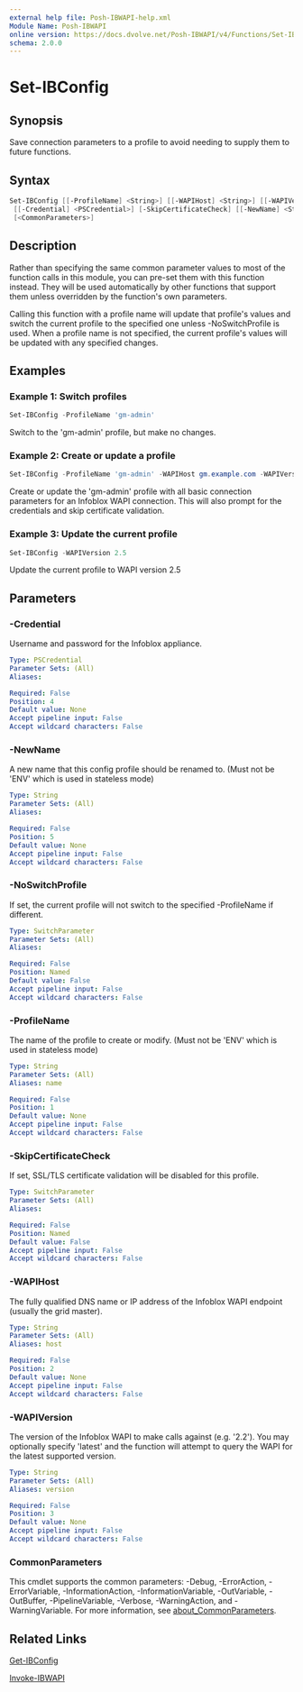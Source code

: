 ```yaml
---
external help file: Posh-IBWAPI-help.xml
Module Name: Posh-IBWAPI
online version: https://docs.dvolve.net/Posh-IBWAPI/v4/Functions/Set-IBConfig/
schema: 2.0.0
---
```


# Set-IBConfig

## Synopsis

Save connection parameters to a profile to avoid needing to supply them to future functions.

## Syntax

```powershell
Set-IBConfig [[-ProfileName] <String>] [[-WAPIHost] <String>] [[-WAPIVersion] <String>]
 [[-Credential] <PSCredential>] [-SkipCertificateCheck] [[-NewName] <String>] [-NoSwitchProfile]
 [<CommonParameters>]
```

## Description

Rather than specifying the same common parameter values to most of the function calls in this module, you can pre-set them with this function instead. They will be used automatically by other functions that support them unless overridden by the function's own parameters.

Calling this function with a profile name will update that profile's values and switch the current profile to the specified one unless -NoSwitchProfile is used. When a profile name is not specified, the current profile's values will be updated with any specified changes.

## Examples

### Example 1: Switch profiles

```powershell
Set-IBConfig -ProfileName 'gm-admin'
```

Switch to the 'gm-admin' profile, but make no changes.

### Example 2: Create or update a profile

```powershell
Set-IBConfig -ProfileName 'gm-admin' -WAPIHost gm.example.com -WAPIVersion 2.2 -Credential (Get-Credential) -SkipCertificateCheck
```

Create or update the 'gm-admin' profile with all basic connection parameters for an Infoblox WAPI connection. This will also prompt for the credentials and skip certificate validation.

### Example 3: Update the current profile

```powershell
Set-IBConfig -WAPIVersion 2.5
```

Update the current profile to WAPI version 2.5

## Parameters

### -Credential
Username and password for the Infoblox appliance.

```yaml
Type: PSCredential
Parameter Sets: (All)
Aliases:

Required: False
Position: 4
Default value: None
Accept pipeline input: False
Accept wildcard characters: False
```

### -NewName
A new name that this config profile should be renamed to. (Must not be 'ENV' which is used in stateless mode)

```yaml
Type: String
Parameter Sets: (All)
Aliases:

Required: False
Position: 5
Default value: None
Accept pipeline input: False
Accept wildcard characters: False
```

### -NoSwitchProfile
If set, the current profile will not switch to the specified -ProfileName if different.

```yaml
Type: SwitchParameter
Parameter Sets: (All)
Aliases:

Required: False
Position: Named
Default value: False
Accept pipeline input: False
Accept wildcard characters: False
```

### -ProfileName
The name of the profile to create or modify. (Must not be 'ENV' which is used in stateless mode)

```yaml
Type: String
Parameter Sets: (All)
Aliases: name

Required: False
Position: 1
Default value: None
Accept pipeline input: False
Accept wildcard characters: False
```

### -SkipCertificateCheck
If set, SSL/TLS certificate validation will be disabled for this profile.

```yaml
Type: SwitchParameter
Parameter Sets: (All)
Aliases:

Required: False
Position: Named
Default value: False
Accept pipeline input: False
Accept wildcard characters: False
```

### -WAPIHost
The fully qualified DNS name or IP address of the Infoblox WAPI endpoint (usually the grid master).

```yaml
Type: String
Parameter Sets: (All)
Aliases: host

Required: False
Position: 2
Default value: None
Accept pipeline input: False
Accept wildcard characters: False
```

### -WAPIVersion
The version of the Infoblox WAPI to make calls against (e.g. '2.2'). You may optionally specify 'latest' and the function will attempt to query the WAPI for the latest supported version.

```yaml
Type: String
Parameter Sets: (All)
Aliases: version

Required: False
Position: 3
Default value: None
Accept pipeline input: False
Accept wildcard characters: False
```

### CommonParameters
This cmdlet supports the common parameters: -Debug, -ErrorAction, -ErrorVariable, -InformationAction, -InformationVariable, -OutVariable, -OutBuffer, -PipelineVariable, -Verbose, -WarningAction, and -WarningVariable. For more information, see [about_CommonParameters](http://go.microsoft.com/fwlink/?LinkID=113216).

## Related Links

[Get-IBConfig](Get-IBConfig.md)

[Invoke-IBWAPI](Invoke-IBWAPI.md)

